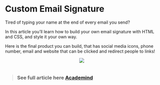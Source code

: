 # Custom Email Signature

Tired of typing your name at the end of every email you send?

In this article you’ll learn how to build your own email signature with HTML and CSS, and style it your own way.

Here is the final product you can build, that has social media icons, phone number, email and website that can be clicked and redirect people to links!

<p align="center">
  <img src="https://i.ibb.co/WFBmr43/email.png">
</p>

#
> ### See full article here [Academind](https://academind.com/learn/css/build-a-custom-email-signature/)
